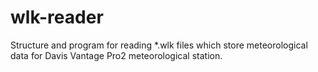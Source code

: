 wlk-reader
==========

Structure and program for reading *.wlk files which store meteorological data for Davis Vantage Pro2 meteorological station.